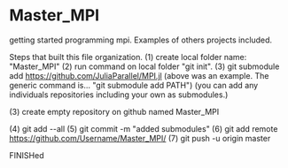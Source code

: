 # Master_MPI
getting started programming mpi. 
Examples of others projects included.


Steps that built this file organization. 
(1) create local folder name: "Master_MPI"
(2) run command on local folder "git init".
(3) git submodule add https://github.com/JuliaParallel/MPI.jl
(above was an example. The generic command is... "git submodule add PATH")
(you can add any individuals repositories including your own as submodules.)

(3) create empty repository on github named Master_MPI

(4) git add --all 
(5) git commit -m "added submodules"
(6) git add remote https://github.com/Username/Master_MPI/
(7) git push -u origin master

FINISHed
